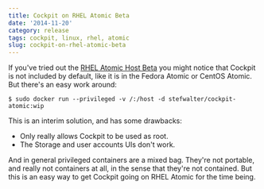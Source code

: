 ```yaml
---
title: Cockpit on RHEL Atomic Beta
date: '2014-11-20'
category: release
tags: cockpit, linux, rhel, atomic
slug: cockpit-on-rhel-atomic-beta
---
```


If you've tried out the [RHEL Atomic Host Beta](http://developerblog.redhat.com/2014/11/11/red-hat-enterprise-linux-7-atomic-host-beta-now-available/) you might notice that Cockpit is not included by default, like it is in the Fedora Atomic or CentOS Atomic. But there's an easy work around:

```:text
$ sudo docker run --privileged -v /:/host -d stefwalter/cockpit-atomic:wip
```

This is an interim solution, and has some drawbacks:

 * Only really allows Cockpit to be used as root.
 * The Storage and user accounts UIs don't work.

And in general privileged containers are a mixed bag. They're not portable, and really not containers at all, in the sense that they're not contained.  But this is an easy way to get Cockpit going on RHEL Atomic for the time being.
